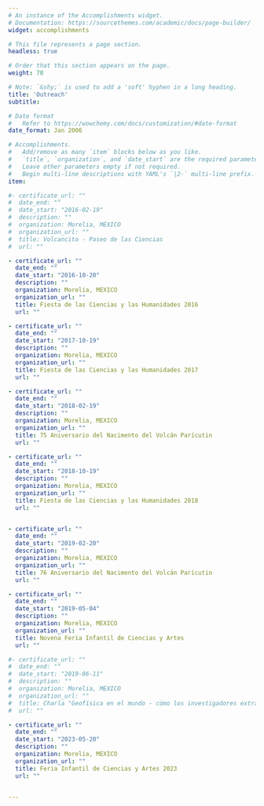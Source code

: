 ```yaml
---
# An instance of the Accomplishments widget.
# Documentation: https://sourcethemes.com/academic/docs/page-builder/
widget: accomplishments

# This file represents a page section.
headless: true

# Order that this section appears on the page.
weight: 70

# Note: `&shy;` is used to add a 'soft' hyphen in a long heading.
title: 'Outreach'
subtitle:

# Date format
#   Refer to https://wowchemy.com/docs/customization/#date-format
date_format: Jan 2006

# Accomplishments.
#   Add/remove as many `item` blocks below as you like.
#   `title`, `organization`, and `date_start` are the required parameters.
#   Leave other parameters empty if not required.
#   Begin multi-line descriptions with YAML's `|2-` multi-line prefix.
item:

#- certificate_url: ""
#  date_end: ""
#  date_start: "2016-02-19"
#  description: ""
#  organization: Morelia, MEXICO
#  organization_url: ""
#  title: Volcancito - Paseo de las Ciencias
#  url: ""

- certificate_url: ""
  date_end: ""
  date_start: "2016-10-20"
  description: ""
  organization: Morelia, MEXICO
  organization_url: ""
  title: Fiesta de las Ciencias y las Humanidades 2016
  url: ""

- certificate_url: ""
  date_end: ""
  date_start: "2017-10-19"
  description: ""
  organization: Morelia, MEXICO
  organization_url: ""
  title: Fiesta de las Ciencias y las Humanidades 2017
  url: ""

- certificate_url: ""
  date_end: ""
  date_start: "2018-02-19"
  description: ""
  organization: Morelia, MEXICO
  organization_url: ""
  title: 75 Aniversario del Nacimento del Volcán Parícutin
  url: ""

- certificate_url: ""
  date_end: ""
  date_start: "2018-10-19"
  description: ""
  organization: Morelia, MEXICO
  organization_url: ""
  title: Fiesta de las Ciencias y las Humanidades 2018
  url: ""


- certificate_url: ""
  date_end: ""
  date_start: "2019-02-20"
  description: ""
  organization: Morelia, MEXICO
  organization_url: ""
  title: 76 Aniversario del Nacimento del Volcán Parícutin
  url: ""

- certificate_url: ""
  date_end: ""
  date_start: "2019-05-04"
  description: ""
  organization: Morelia, MEXICO
  organization_url: ""
  title: Novena Feria Infantil de Ciencias y Artes
  url: ""

#- certificate_url: ""
#  date_end: ""
#  date_start: "2019-06-11"
#  description: ""
#  organization: Morelia, MEXICO
#  organization_url: ""
#  title: Charla "Geofísica en el mundo - cómo los investigadores extrangeros llegaron a México"
#  url: ""

- certificate_url: ""
  date_end: ""
  date_start: "2023-05-20"
  description: ""
  organization: Morelia, MEXICO
  organization_url: ""
  title: Feria Infantil de Ciencias y Artes 2023
  url: ""


---
```

